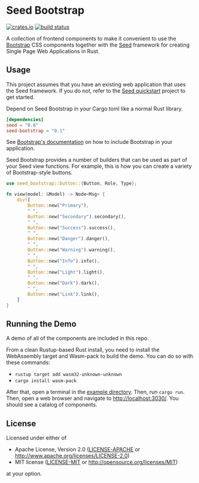Seed Bootstrap
==============

[![crates.io](https://img.shields.io/crates/v/seed-bootstrap.svg)](https://crates.io/crates/seed-bootstrap)
[![build status](https://panoptix.semaphoreci.com/badges/seed-bootstrap/branches/main.svg)](https://panoptix.semaphoreci.com/projects/seed-bootstrap)

A collection of frontend components to make it convenient to use the
[Bootstrap](https://getbootstrap.com/) CSS components together with
the [Seed](https://seed-rs.org/) framework for creating Single Page
Web Applications in Rust.

## Usage

This project assumes that you have an existing web application that
uses the Seed framework. If you do not, refer to the [Seed
quickstart](https://github.com/seed-rs/seed-quickstart) project to get
started.

Depend on Seed Bootstrap in your Cargo.toml like a normal Rust library.

```toml
[dependencies]
seed = "0.8"
seed-bootstrap = "0.1"
```

See [Bootstrap's documentation](https://getbootstrap.com/docs/4.5/getting-started/introduction/)
on how to include Bootstrap in your application.

Seed Bootstrap provides a number of builders that can be used as part
of your Seed view functions. For example, this is how you can create a
variety of Bootstrap-style buttons.

```rust
use seed_bootstrap::button::{Button, Role, Type};

fn view(model: &Model) -> Node<Msg> {
    div![
        Button::new("Primary"),
        " ",
        Button::new("Secondary").secondary(),
        " ",
        Button::new("Success").success(),
        " ",
        Button::new("Danger").danger(),
        " ",
        Button::new("Warning").warning(),
        " ",
        Button::new("Info").info(),
        " ",
        Button::new("Light").light(),
        " ",
        Button::new("Dark").dark(),
        " ",
        Button::new("Link").link(),
    ]
}
```

## Running the Demo

A demo of all of the components are included in this repo.

From a clean Rustup-based Rust install, you need to install the
WebAssembly target and Wasm-pack to build the demo. You can do so with
these commands:

- `rustup target add wasm32-unknown-unknown`
- `cargo install wasm-pack`

After that, open a terminal in the [example
directory](./example). Then, run `cargo run`. Then, open a web browser
and navigate to <http://localhost:3030/>. You should see a catalog of
components.

## License

Licensed under either of

 * Apache License, Version 2.0
   ([LICENSE-APACHE](LICENSE-APACHE) or http://www.apache.org/licenses/LICENSE-2.0)
 * MIT license
   ([LICENSE-MIT](LICENSE-MIT) or http://opensource.org/licenses/MIT)

at your option.
